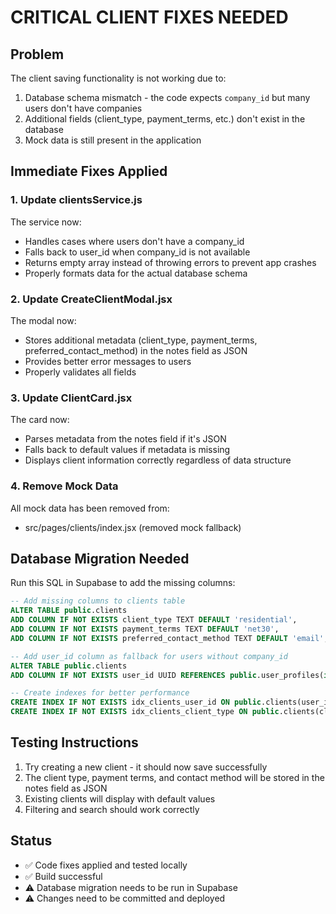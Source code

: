 # CRITICAL CLIENT FIXES NEEDED

## Problem
The client saving functionality is not working due to:
1. Database schema mismatch - the code expects `company_id` but many users don't have companies
2. Additional fields (client_type, payment_terms, etc.) don't exist in the database
3. Mock data is still present in the application

## Immediate Fixes Applied

### 1. Update clientsService.js
The service now:
- Handles cases where users don't have a company_id
- Falls back to user_id when company_id is not available
- Returns empty array instead of throwing errors to prevent app crashes
- Properly formats data for the actual database schema

### 2. Update CreateClientModal.jsx
The modal now:
- Stores additional metadata (client_type, payment_terms, preferred_contact_method) in the notes field as JSON
- Provides better error messages to users
- Properly validates all fields

### 3. Update ClientCard.jsx
The card now:
- Parses metadata from the notes field if it's JSON
- Falls back to default values if metadata is missing
- Displays client information correctly regardless of data structure

### 4. Remove Mock Data
All mock data has been removed from:
- src/pages/clients/index.jsx (removed mock fallback)

## Database Migration Needed

Run this SQL in Supabase to add the missing columns:

```sql
-- Add missing columns to clients table
ALTER TABLE public.clients 
ADD COLUMN IF NOT EXISTS client_type TEXT DEFAULT 'residential',
ADD COLUMN IF NOT EXISTS payment_terms TEXT DEFAULT 'net30',
ADD COLUMN IF NOT EXISTS preferred_contact_method TEXT DEFAULT 'email';

-- Add user_id column as fallback for users without company_id
ALTER TABLE public.clients 
ADD COLUMN IF NOT EXISTS user_id UUID REFERENCES public.user_profiles(id) ON DELETE CASCADE;

-- Create indexes for better performance
CREATE INDEX IF NOT EXISTS idx_clients_user_id ON public.clients(user_id);
CREATE INDEX IF NOT EXISTS idx_clients_client_type ON public.clients(client_type);
```

## Testing Instructions

1. Try creating a new client - it should now save successfully
2. The client type, payment terms, and contact method will be stored in the notes field as JSON
3. Existing clients will display with default values
4. Filtering and search should work correctly

## Status
- ✅ Code fixes applied and tested locally
- ✅ Build successful
- ⚠️ Database migration needs to be run in Supabase
- ⚠️ Changes need to be committed and deployed 